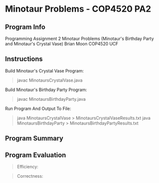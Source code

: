 # Minotaur Problems - COP4520 PA2

## Program Info

Programming Assignment 2
Minotaur Problems (Minotaur's Birthday Party and Minotaur's Crystal Vase)
Brian Moon
COP4520
UCF

## Instructions

Build Minotaur's Crystal Vase Program:

> javac MinotaursCrystalVase.java

Build Minotaur's Birthday Party Program:

> javac MinotaursBirthdayParty.java

Run Program And Output To File:

> java MinotaursCrystalVase > MinotaursCrystalVaseResults.txt
> java MinotaursBirthdayParty > MinotaursBirthdayPartyResults.txt

## Program Summary

## Program Evaluation

> Efficiency:

> Correctness:
